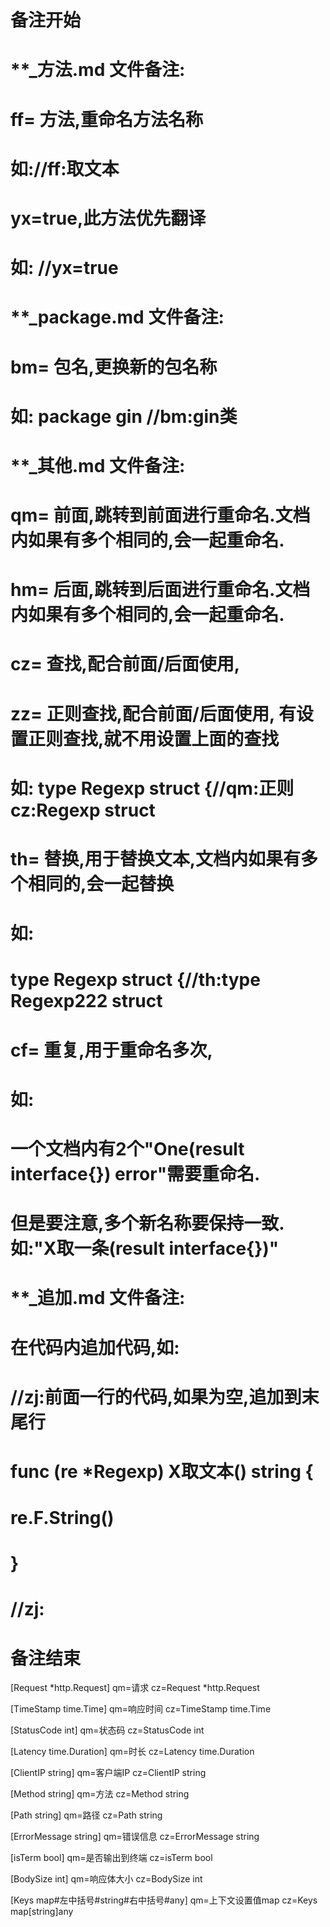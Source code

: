 # 备注开始
# **_方法.md 文件备注:
# ff= 方法,重命名方法名称
# 如://ff:取文本
#
# yx=true,此方法优先翻译
# 如: //yx=true

# **_package.md 文件备注:
# bm= 包名,更换新的包名称 
# 如: package gin //bm:gin类

# **_其他.md 文件备注:
# qm= 前面,跳转到前面进行重命名.文档内如果有多个相同的,会一起重命名.
# hm= 后面,跳转到后面进行重命名.文档内如果有多个相同的,会一起重命名.
# cz= 查找,配合前面/后面使用,
# zz= 正则查找,配合前面/后面使用, 有设置正则查找,就不用设置上面的查找
# 如: type Regexp struct {//qm:正则 cz:Regexp struct
#
# th= 替换,用于替换文本,文档内如果有多个相同的,会一起替换
# 如:
# type Regexp struct {//th:type Regexp222 struct
#
# cf= 重复,用于重命名多次,
# 如: 
# 一个文档内有2个"One(result interface{}) error"需要重命名.
# 但是要注意,多个新名称要保持一致. 如:"X取一条(result interface{})"

# **_追加.md 文件备注:
# 在代码内追加代码,如:
# //zj:前面一行的代码,如果为空,追加到末尾行
# func (re *Regexp) X取文本() string { 
# re.F.String()
# }
# //zj:
# 备注结束

[Request *http.Request]
qm=请求
cz=Request *http.Request

[TimeStamp time.Time]
qm=响应时间
cz=TimeStamp time.Time

[StatusCode int]
qm=状态码
cz=StatusCode int

[Latency time.Duration]
qm=时长
cz=Latency time.Duration

[ClientIP string]
qm=客户端IP
cz=ClientIP string

[Method string]
qm=方法
cz=Method string

[Path string]
qm=路径
cz=Path string

[ErrorMessage string]
qm=错误信息
cz=ErrorMessage string

[isTerm bool]
qm=是否输出到终端
cz=isTerm bool

[BodySize int]
qm=响应体大小
cz=BodySize int

[Keys map#左中括号#string#右中括号#any]
qm=上下文设置值map
cz=Keys map[string]any
